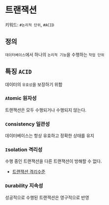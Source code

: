 # 트랜잭션
키워드: `#논리적 단위`, `#ACID`

## 정의
`데이터베이스`에서 하나의 `논리적 기능`을 수행하는 `작업 단위`

## 특징 `ACID`
데이터의 `유효성`을 보장하기 위함
### `A`tomic 원자성
트랜잭션은 모두 수행되거나 수행되지 않는다.

### `C`onsistency 일관성
데이터베이스는 항상 유효하고 정확한 상태를 유지

### `I`solation 격리성
수행 중인 트랜잭션을 다른 트랜잭션이 방해할 수 없다.
- [트랜잭션 격리수준](isolation_level.md)

### `D`urability 지속성
성공적으로 수행된 트랜잭션은 영구적으로 반영